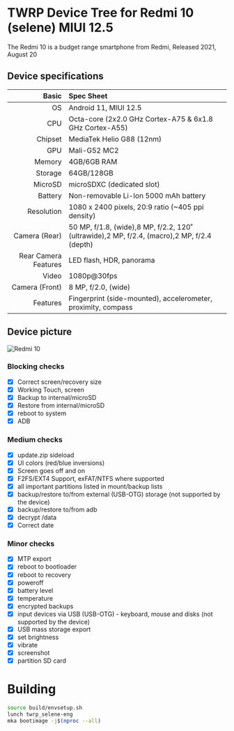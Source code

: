 TWRP Device Tree for Redmi 10 (selene) MIUI 12.5
===========================================

The Redmi 10 is a budget range smartphone from Redmi, Released 2021, August 20

## Device specifications

Basic   | Spec Sheet
-------:|:-------------------------
OS	| Android 11, MIUI 12.5	
CPU     | Octa-core (2x2.0 GHz Cortex-A75 & 6x1.8 GHz Cortex-A55)
Chipset | MediaTek Helio G88 (12nm)
GPU     | Mali-G52 MC2
Memory  | 4GB/6GB RAM
Storage | 64GB/128GB
MicroSD | microSDXC (dedicated slot)
Battery | Non-removable Li-Ion 5000 mAh battery
Resolution | 1080 x 2400 pixels, 20:9 ratio (~405 ppi density)
Camera (Rear)  | 50 MP, f/1.8, (wide),8 MP, f/2.2, 120˚ (ultrawide),2 MP, f/2.4, (macro),2 MP, f/2.4 (depth)
Rear Camera Features | LED flash, HDR, panorama
Video	| 1080p@30fps	
Camera (Front)  | 8 MP, f/2.0, (wide)
Features| Fingerprint (side-mounted), accelerometer, proximity, compass


## Device picture

![Redmi 10](https://fdn2.gsmarena.com/vv/pics/xiaomi/xiaomi-redmi-10-1.jpg "Redmi 10")



### Blocking checks
- [x] Correct screen/recovery size
- [x] Working Touch, screen
- [x] Backup to internal/microSD
- [x] Restore from internal/microSD
- [x] reboot to system
- [x] ADB

### Medium checks
- [x] update.zip sideload
- [x] UI colors (red/blue inversions)
- [x] Screen goes off and on
- [x] F2FS/EXT4 Support, exFAT/NTFS where supported
- [x] all important partitions listed in mount/backup lists
- [x] backup/restore to/from external (USB-OTG) storage (not supported by the device)
- [x] backup/restore to/from adb
- [x] decrypt /data
- [x] Correct date

### Minor checks
- [x] MTP export
- [x] reboot to bootloader
- [x] reboot to recovery
- [x] poweroff
- [x] battery level
- [x] temperature
- [x] encrypted backups
- [x] input devices via USB (USB-OTG) - keyboard, mouse and disks (not supported by the device)
- [x] USB mass storage export
- [x] set brightness
- [x] vibrate
- [x] screenshot
- [x] partition SD card

# Building
```bash
source build/envsetup.sh
lunch twrp_selene-eng
mka bootimage -j$(nproc --all)
```
